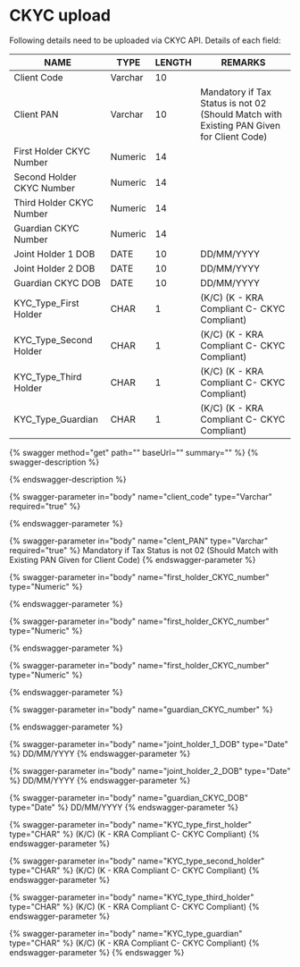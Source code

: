 # CKYC upload

Following details need to be uploaded via CKYC API. Details of each field:

| NAME                      | TYPE    | LENGTH | REMARKS                                                                                  |
| ------------------------- | ------- | ------ | ---------------------------------------------------------------------------------------- |
| Client Code               | Varchar | 10     |                                                                                          |
| Client PAN                | Varchar | 10     | Mandatory if Tax Status is not 02 (Should Match with Existing PAN Given for Client Code) |
| First Holder CKYC Number  | Numeric | 14     |                                                                                          |
| Second Holder CKYC Number | Numeric | 14     |                                                                                          |
| Third Holder CKYC Number  | Numeric | 14     |                                                                                          |
| Guardian CKYC Number      | Numeric | 14     |                                                                                          |
| Joint Holder 1 DOB        | DATE    | 10     | DD/MM/YYYY                                                                               |
| Joint Holder 2 DOB        | DATE    | 10     | DD/MM/YYYY                                                                               |
| Guardian CKYC DOB         | DATE    | 10     | DD/MM/YYYY                                                                               |
| KYC\_Type\_First Holder   | CHAR    | 1      | (K/C) (K - KRA Compliant C- CKYC Compliant)                                              |
| KYC\_Type\_Second Holder  | CHAR    | 1      | (K/C) (K - KRA Compliant C- CKYC Compliant)                                              |
| KYC\_Type\_Third Holder   | CHAR    | 1      | (K/C) (K - KRA Compliant C- CKYC Compliant)                                              |
| KYC\_Type\_Guardian       | CHAR    | 1      | (K/C) (K - KRA Compliant C- CKYC Compliant)                                              |

{% swagger method="get" path="" baseUrl="" summary="" %}
{% swagger-description %}

{% endswagger-description %}

{% swagger-parameter in="body" name="client_code" type="Varchar" required="true" %}

{% endswagger-parameter %}

{% swagger-parameter in="body" name="clent_PAN" type="Varchar" required="true" %}
Mandatory if Tax Status is not 02 (Should Match with Existing PAN Given for Client Code)
{% endswagger-parameter %}

{% swagger-parameter in="body" name="first_holder_CKYC_number" type="Numeric" %}

{% endswagger-parameter %}

{% swagger-parameter in="body" name="first_holder_CKYC_number" type="Numeric" %}

{% endswagger-parameter %}

{% swagger-parameter in="body" name="first_holder_CKYC_number" type="Numeric" %}

{% endswagger-parameter %}

{% swagger-parameter in="body" name="guardian_CKYC_number" %}

{% endswagger-parameter %}

{% swagger-parameter in="body" name="joint_holder_1_DOB" type="Date" %}
DD/MM/YYYY
{% endswagger-parameter %}

{% swagger-parameter in="body" name="joint_holder_2_DOB" type="Date" %}
DD/MM/YYYY
{% endswagger-parameter %}

{% swagger-parameter in="body" name="guardian_CKYC_DOB" type="Date" %}
DD/MM/YYYY
{% endswagger-parameter %}

{% swagger-parameter in="body" name="KYC_type_first_holder" type="CHAR" %}
(K/C) (K - KRA Compliant C- CKYC Compliant)
{% endswagger-parameter %}

{% swagger-parameter in="body" name="KYC_type_second_holder" type="CHAR" %}
(K/C) (K - KRA Compliant C- CKYC Compliant)
{% endswagger-parameter %}

{% swagger-parameter in="body" name="KYC_type_third_holder" type="CHAR" %}
(K/C) (K - KRA Compliant C- CKYC Compliant)
{% endswagger-parameter %}

{% swagger-parameter in="body" name="KYC_type_guardian" type="CHAR" %}
(K/C) (K - KRA Compliant C- CKYC Compliant)
{% endswagger-parameter %}
{% endswagger %}

